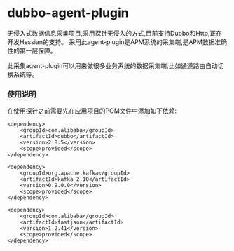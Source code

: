 # dubbo-agent-plugin

无侵入式数据信息采集项目,采用探针无侵入的方式,目前支持Dubbo和Http,正在开发Hessian的支持。
采用此agent-plugin是APM系统的采集端,是APM数据准确性的第一层保障。

此采集agent-plugin可以用来做很多业务系统的数据采集端,比如通道路由自动切换系统等。

### 使用说明
在使用探针之前需要先在应用项目的POM文件中添加如下依赖:

```
<dependency>
    <groupId>com.alibaba</groupId>
    <artifactId>dubbo</artifactId>
    <version>2.8.5</version>
    <scope>provided</scope>
</dependency>

<dependency>
    <groupId>org.apache.kafka</groupId>
    <artifactId>kafka_2.10</artifactId>
    <version>0.9.0.0</version>
    <scope>provided</scope>
</dependency>

<dependency>
    <groupId>com.alibaba</groupId>
    <artifactId>fastjson</artifactId>
    <version>1.2.41</version>
    <scope>provided</scope>
</dependency>
```




